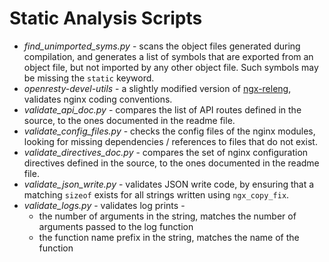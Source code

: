 # Static Analysis Scripts

- *find_unimported_syms.py* - scans the object files generated during compilation, and generates a list of symbols that are exported from an object file, but not imported by any other object file.
    Such symbols may be missing the `static` keyword.
- *openresty-devel-utils* - a slightly modified version of [ngx-releng](https://github.com/openresty/openresty-devel-utils/blob/master/ngx-releng), validates nginx coding conventions.
- *validate_api_doc.py* - compares the list of API routes defined in the source, to the ones documented in the readme file.
- *validate_config_files.py* - checks the config files of the nginx modules, looking for missing dependencies / references to files that do not exist.
- *validate_directives_doc.py* - compares the set of nginx configuration directives defined in the source, to the ones documented in the readme file.
- *validate_json_write.py* - validates JSON write code, by ensuring that a matching `sizeof` exists for all strings written using `ngx_copy_fix`.
- *validate_logs.py* - validates log prints -
    - the number of arguments in the string, matches the number of arguments passed to the log function
    - the function name prefix in the string, matches the name of the function
